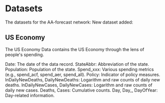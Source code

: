 # Datasets

The datasets for the AA-forecast network:
New dataset added:
## US Economy
The US Economy Data contains the US Economy through the lens of people's spending.

Date: The date of the data record.
StateAbbr: Abbreviation of the state.
Population: Population of the state.
Spend_xxx: Various spending metrics (e.g., spend_acf, spend_aer, spend_all).
Policy: Indicator of policy measures.
lnDailyNewDeaths, DailyNewDeaths: Logarithm and raw counts of daily new deaths.
lnDailyNewCases, DailyNewCases: Logarithm and raw counts of daily new cases.
Deaths, Cases: Cumulative counts.
Day, Day_, DayOfYear: Day-related information.

